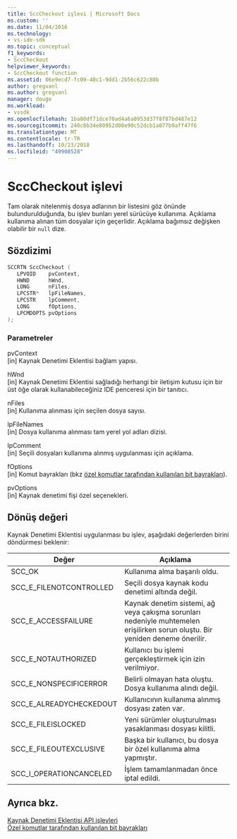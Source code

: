 ```yaml
---
title: SccCheckout işlevi | Microsoft Docs
ms.custom: ''
ms.date: 11/04/2016
ms.technology:
- vs-ide-sdk
ms.topic: conceptual
f1_keywords:
- SccCheckout
helpviewer_keywords:
- SccCheckout function
ms.assetid: 06e9ecd7-fc09-40c1-9dd1-2b56c622c80b
author: gregvanl
ms.author: gregvanl
manager: douge
ms.workload:
- vssdk
ms.openlocfilehash: 1ba80df71dce70ad4a6a0953d37f8f87bd487e12
ms.sourcegitcommit: 240c8b34e80952d00e90c52dcb1a077b9aff47f6
ms.translationtype: MT
ms.contentlocale: tr-TR
ms.lasthandoff: 10/23/2018
ms.locfileid: "49908528"
---
```

# <a name="scccheckout-function"></a>SccCheckout işlevi
Tam olarak nitelenmiş dosya adlarının bir listesini göz önünde bulundurulduğunda, bu işlev bunları yerel sürücüye kullanıma. Açıklama kullanıma alınan tüm dosyalar için geçerlidir. Açıklama bağımsız değişken olabilir bir `null` dize.  
  
## <a name="syntax"></a>Sözdizimi  
  
```cpp  
SCCRTN SccCheckout (  
   LPVOID    pvContext,  
   HWND      hWnd,  
   LONG      nFiles,  
   LPCSTR*   lpFileNames,  
   LPCSTR    lpComment,  
   LONG      fOptions,  
   LPCMDOPTS pvOptions  
);  
```  
  
### <a name="parameters"></a>Parametreler  
 pvContext  
 [in] Kaynak Denetimi Eklentisi bağlam yapısı.  
  
 hWnd  
 [in] Kaynak Denetimi Eklentisi sağladığı herhangi bir iletişim kutusu için bir üst öğe olarak kullanabileceğiniz IDE penceresi için bir tanıtıcı.  
  
 nFiles  
 [in] Kullanıma alınması için seçilen dosya sayısı.  
  
 lpFileNames  
 [in] Dosya kullanıma alınması tam yerel yol adları dizisi.  
  
 lpComment  
 [in] Seçili dosyaları kullanıma alınmış uygulanması için açıklama.  
  
 fOptions  
 [in] Komut bayrakları (bkz [özel komutlar tarafından kullanılan bit bayrakları](../extensibility/bitflags-used-by-specific-commands.md)).  
  
 pvOptions  
 [in] Kaynak denetimi fişi özel seçenekleri.  
  
## <a name="return-value"></a>Dönüş değeri  
 Kaynak Denetimi Eklentisi uygulanması bu işlev, aşağıdaki değerlerden birini döndürmesi beklenir:  
  
|Değer|Açıklama|  
|-----------|-----------------|  
|SCC_OK|Kullanıma alma başarılı oldu.|  
|SCC_E_FILENOTCONTROLLED|Seçili dosya kaynak kodu denetimi altında değil.|  
|SCC_E_ACCESSFAILURE|Kaynak denetim sistemi, ağ veya çakışma sorunları nedeniyle muhtemelen erişilirken sorun oluştu. Bir yeniden deneme önerilir.|  
|SCC_E_NOTAUTHORIZED|Kullanıcı bu işlemi gerçekleştirmek için izin verilmiyor.|  
|SCC_E_NONSPECIFICERROR|Belirli olmayan hata oluştu. Dosya kullanıma alındı değil.|  
|SCC_E_ALREADYCHECKEDOUT|Kullanıcının kullanıma alınmış dosyası zaten var.|  
|SCC_E_FILEISLOCKED|Yeni sürümler oluşturulması yasaklanması dosyası kilitli.|  
|SCC_E_FILEOUTEXCLUSIVE|Başka bir kullanıcı, bu dosya bir özel kullanıma alma yapmıştır.|  
|SCC_I_OPERATIONCANCELED|İşlem tamamlanmadan önce iptal edildi.|  
  
## <a name="see-also"></a>Ayrıca bkz.  
 [Kaynak Denetimi Eklentisi API işlevleri](../extensibility/source-control-plug-in-api-functions.md)   
 [Özel komutlar tarafından kullanılan bit bayrakları](../extensibility/bitflags-used-by-specific-commands.md)